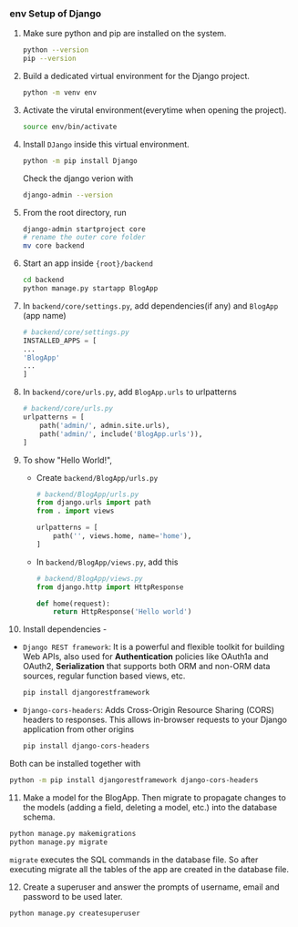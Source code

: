 ### env Setup of Django

1. Make sure python and pip are installed on the system.
    ```sh
    python --version
    pip --version
    ```

2. Build a dedicated virtual environment for the Django project.
   ```sh
   python -m venv env
   ```

3. Activate the virutal environment(everytime when opening the project).
    ```sh
    source env/bin/activate
    ```

4. Install `DJango` inside this virtual environment.
   ```sh
   python -m pip install Django
   ```
   Check the django verion with
   ```sh
   django-admin --version
   ```

5. From the root directory, run 
    ```sh
    django-admin startproject core
    # rename the outer core folder
    mv core backend
    ```

6. Start an app inside `{root}/backend`
    ```sh
    cd backend
    python manage.py startapp BlogApp
    ```

7. In `backend/core/settings.py`, add dependencies(if any) and `BlogApp` (app name)
    ```py
    # backend/core/settings.py
    INSTALLED_APPS = [
    ...
    'BlogApp'
    ...
    ]
    ```
8. In `backend/core/urls.py`, add `BlogApp.urls` to urlpatterns
    ```py
    # backend/core/urls.py
    urlpatterns = [
        path('admin/', admin.site.urls),
        path('admin/', include('BlogApp.urls')),
    ]
    ```
9. To show "Hello World!", 
    - Create `backend/BlogApp/urls.py`
        ```py
        # backend/BlogApp/urls.py
        from django.urls import path
        from . import views

        urlpatterns = [
            path('', views.home, name='home'),
        ]    
        ```
    - In `backend/BlogApp/views.py`, add this
        ```py
        # backend/BlogApp/views.py
        from django.http import HttpResponse

        def home(request):
            return HttpResponse('Hello world')

        ```
10. Install dependencies - 
   - `Django REST framework`: It is a powerful and flexible toolkit for building Web APIs, also used for **Authentication** policies like OAuth1a and OAuth2, **Serialization** that supports both ORM and non-ORM data sources, regular function based views, etc.
        ```sh
        pip install djangorestframework
        ``` 
   - `Django-cors-headers`: Adds Cross-Origin Resource Sharing (CORS) headers to responses. This allows in-browser requests to your Django application from other origins
        ```sh
        pip install django-cors-headers
        ``` 
Both can be installed together with
```sh
python -m pip install djangorestframework django-cors-headers
```

11. Make a model for the BlogApp. Then migrate to propagate changes to the models (adding a field, deleting a model, etc.) into the database schema. 
```sh
python manage.py makemigrations
python manage.py migrate
```
`migrate` executes the SQL commands in the database file. So after executing migrate all the tables of the app are created in the database file.

12. Create a superuser and answer the prompts of username, email and password to be used later.
```sh
python manage.py createsuperuser
```
